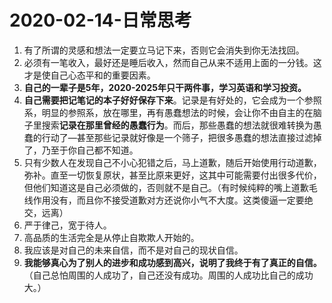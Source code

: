 # 2020-02-14-日常思考

1. 有了所谓的灵感和想法一定要立马记下来，否则它会消失到你无法找回。
2. 必须有一笔收入，最好还是睡后收入，然而自己从来不适用上面的一分钱。这才是使自己心态平和的重要因素。
3. **自己的一辈子是5年，2020-2025年只干两件事，学习英语和学习投资。**
4. **自己需要把记笔记的本子好好保存下来**。记录是有好处的，它会成为一个参照系，明显的参照系，放在哪里，再有愚蠢想法的时候，会让你不由自主的在脑子里搜索**记录在那里曾经的愚蠢行为**。而后，那些愚蠢的想法就很难转换为愚蠢的行动了—甚至那些记录就好像是一个筛子，把很多愚蠢的想法直接过滤掉了，乃至于你自己都不知道。
5. 只有少数人在发现自己不小心犯错之后，马上道歉，随后开始使用行动道歉，弥补。直至一切恢复原状，甚至比原来更好，这其中可能需要付出很多代价，但他们知道这是自己必须做的，否则就不是自己。（有时候纯粹的嘴上道歉毛线作用没有，而且你不接受道歉对方还说你小气不大度。这类傻逼一定要绝交，远离）
6. 严于律己，宽于待人。
7. 高品质的生活完全是从停止自欺欺人开始的。
8. 我应该是对自己的未来自信，而不是对自己的现状自信。
9. **我能够真心为了别人的进步和成功感到高兴，说明了我终于有了真正的自信。**（自己总怕周围的人成功了，自己还没有成功。周围的人成功比自己的成功大。）